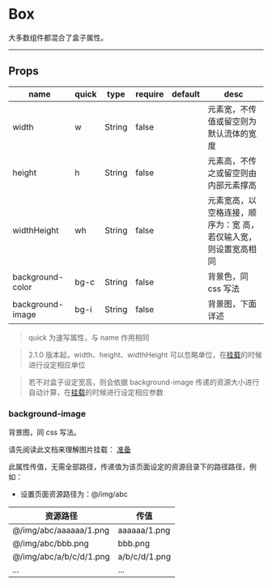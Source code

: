 # Box

大多数组件都混合了盒子属性。

---

## Props

| name             | quick | type   | require | default | desc                                                            |
| ---------------- | ----- | ------ | ------- | ------- | --------------------------------------------------------------- |
| width            | w     | String | false   |         | 元素宽，不传值或留空则为默认流体的宽度                          |
| height           | h     | String | false   |         | 元素高，不传之或留空则由内部元素撑高                            |
| widthHeight      | wh    | String | false   |         | 元素宽高，以空格连接，顺序为：宽 高，若仅输入宽，则设置宽高相同 |
| background-color | bg-c  | String | false   |         | 背景色，同 css 写法                                             |
| background-image | bg-i  | String | false   |         | 背景图，下面详述                                                |

> quick 为速写属性，与 name 作用相同

> 2.1.0 版本起，width、height、widthHeight 可以忽略单位，在[挂载](/docs/guide/Install?id=挂载参数)的时候进行设定相应单位

> 若不对盒子设定宽高，则会依据 background-image 传递的资源大小进行自动计算，在[挂载](/docs/guide/Install?id=挂载参数)的时候进行设定相应参数

### background-image

背景图，同 css 写法。

请先阅读此文档来理解图片挂载： [准备](docs/guide/Ready.md?id=图片资源)

此属性传值，无需全部路径，传递值为该页面设定的资源目录下的路径路径，例如：

- 设置页面资源路径为：@/img/abc

| 资源路径                | 传值          |
| ----------------------- | ------------- |
| @/img/abc/aaaaaa/1.png  | aaaaaa/1.png  |
| @/img/abc/bbb.png       | bbb.png       |
| @/img/abc/a/b/c/d/1.png | a/b/c/d/1.png |
| ...                     | ...           |
